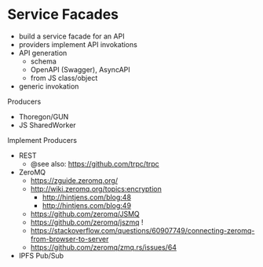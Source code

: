 Service Facades
===============

- build a service facade for an API
- providers implement API invokations
- API generation
    - schema
    - OpenAPI (Swagger), AsyncAPI 
    - from JS class/object
- generic invokation

Producers
- Thoregon/GUN
- JS SharedWorker

Implement Producers
- REST
    - @see also: https://github.com/trpc/trpc
- ZeroMQ
    - https://zguide.zeromq.org/
    - http://wiki.zeromq.org/topics:encryption
      - http://hintjens.com/blog:48
      - http://hintjens.com/blog:49
    - https://github.com/zeromq/JSMQ
    - https://github.com/zeromq/jszmq   !
    - https://stackoverflow.com/questions/60907749/connecting-zeromq-from-browser-to-server
    - https://github.com/zeromq/zmq.rs/issues/64
- IPFS Pub/Sub



